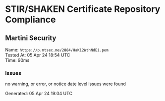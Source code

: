 # STIR/SHAKEN Certificate Repository Compliance

## Martini Security

Name: `https://p.mtsec.me/2884/HaK12WthNdEi.pem`\
Tested At: 05 Apr 24 18:54 UTC\
Time: 90ms

### Issues

no warning, or error, or notice date level issues were found

Generated: 05 Apr 24 19:04 UTC